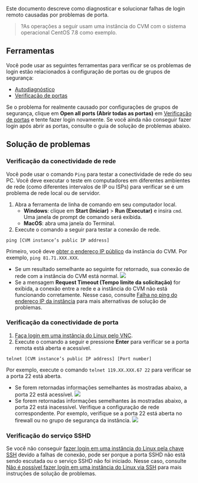 Este documento descreve como diagnosticar e solucionar falhas de login remoto causadas por problemas de porta.
>?As operações a seguir usam uma instância do CVM com o sistema operacional CentOS 7.8 como exemplo.
>

## Ferramentas
Você pode usar as seguintes ferramentas para verificar se os problemas de login estão relacionados à configuração de portas ou de grupos de segurança:
- [Autodiagnóstico](https://console.cloud.tencent.com/workorder/check)
- [Verificação de portas](https://console.cloud.tencent.com/vpc/helper)

Se o problema for realmente causado por configurações de grupos de segurança, clique em **Open all ports (Abrir todas as portas)** em [Verificação de portas](https://console.cloud.tencent.com/vpc/helper) e tente fazer login novamente. Se você ainda não conseguir fazer login após abrir as portas, consulte o guia de solução de problemas abaixo.

## Solução de problemas
### Verificação da conectividade de rede
Você pode usar o comando `Ping` para testar a conectividade de rede do seu PC. Você deve executar o teste em computadores em diferentes ambientes de rede (como diferentes intervalos de IP ou ISPs) para verificar se é um problema de rede local ou de servidor.
1. Abra a ferramenta de linha de comando em seu computador local.
	- **Windows**: clique em **Start (Iniciar)** > **Run (Executar)** e insira `cmd`. Uma janela de prompt de comando será exibida.
	- **MacOS**: abra uma janela do Terminal.
2. Execute o comando a seguir para testar a conexão de rede.
```
ping [CVM instance’s public IP address]
```
Primeiro, você deve [obter o endereço IP público](https://intl.cloud.tencent.com/document/product/213/17940) da instância do CVM. Por exemplo, `ping 81.71.XXX.XXX`.
 - Se um resultado semelhante ao seguinte for retornado, sua conexão de rede com a instância do CVM está normal.
![](https://main.qcloudimg.com/raw/796dd285720755d7b5dc9e0bee492c83.png)
 - Se a mensagem **Request Timeout (Tempo limite da solicitação)** for exibida, a conexão entre a rede e a instância do CVM não está funcionando corretamente. Nesse caso, consulte [Falha no ping do endereço IP da instância](https://intl.cloud.tencent.com/document/product/213/14639) para mais alternativas de solução de problemas.

### Verificação da conectividade de porta
1. [Faça login em uma instância do Linux pelo VNC](https://intl.cloud.tencent.com/document/product/213/32494).
2. Execute o comando a seguir e pressione **Enter** para verificar se a porta remota está aberta e acessível.
```
telnet [CVM instance’s public IP address] [Port number]
```
Por exemplo, execute o comando `telnet 119.XX.XXX.67 22` para verificar se a porta 22 está aberta.
 - Se forem retornadas informações semelhantes às mostradas abaixo, a porta 22 está acessível.
![](https://main.qcloudimg.com/raw/246134de6829323457dc1d51f85589b8.png)
 - Se forem retornadas informações semelhantes às mostradas abaixo, a porta 22 está inacessível. Verifique a configuração de rede correspondente. Por exemplo, verifique se a porta 22 está aberta no firewall ou no grupo de segurança da instância.
 ![](https://main.qcloudimg.com/raw/d6eadfe7638046f0b0c1f15261ea74ab.png)


### Verificação do serviço SSHD
Se você não conseguir [fazer login em uma instância do Linux pela chave SSH](https://intl.cloud.tencent.com/document/product/213/32501) devido a falhas de conexão, pode ser porque a porta SSHD não está sendo escutada ou o serviço SSHD não foi iniciado. Nesse caso, consulte [Não é possível fazer login em uma instância do Linux via SSH](https://intl.cloud.tencent.com/document/product/213/32486) para mais instruções de solução de problemas.
